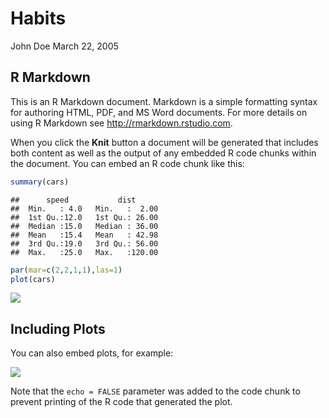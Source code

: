 Habits
================
John Doe
March 22, 2005

## R Markdown

This is an R Markdown document. Markdown is a simple formatting syntax
for authoring HTML, PDF, and MS Word documents. For more details on
using R Markdown see <http://rmarkdown.rstudio.com>.

When you click the **Knit** button a document will be generated that
includes both content as well as the output of any embedded R code
chunks within the document. You can embed an R code chunk like this:

``` r
summary(cars)
```

    ##      speed           dist       
    ##  Min.   : 4.0   Min.   :  2.00  
    ##  1st Qu.:12.0   1st Qu.: 26.00  
    ##  Median :15.0   Median : 36.00  
    ##  Mean   :15.4   Mean   : 42.98  
    ##  3rd Qu.:19.0   3rd Qu.: 56.00  
    ##  Max.   :25.0   Max.   :120.00

``` r
par(mar=c(2,2,1,1),las=1)
plot(cars)
```

![](test2_files/figure-gfm/cars-1.png)<!-- -->

## Including Plots

You can also embed plots, for example:

![](test2_files/figure-gfm/pressure-1.png)<!-- -->

Note that the `echo = FALSE` parameter was added to the code chunk to
prevent printing of the R code that generated the plot.
